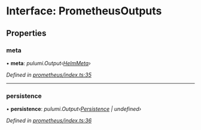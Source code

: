 
# Interface: PrometheusOutputs

## Properties

###  meta

• **meta**: *pulumi.Output‹[HelmMeta](_abstractions_index_.helmmeta.md)›*

*Defined in [prometheus/index.ts:35](https://github.com/Place1/kloudlib/blob/27a9d16/packages/prometheus/index.ts#L35)*

___

###  persistence

• **persistence**: *pulumi.Output‹[Persistence](_abstractions_index_.persistence.md) | undefined›*

*Defined in [prometheus/index.ts:36](https://github.com/Place1/kloudlib/blob/27a9d16/packages/prometheus/index.ts#L36)*
